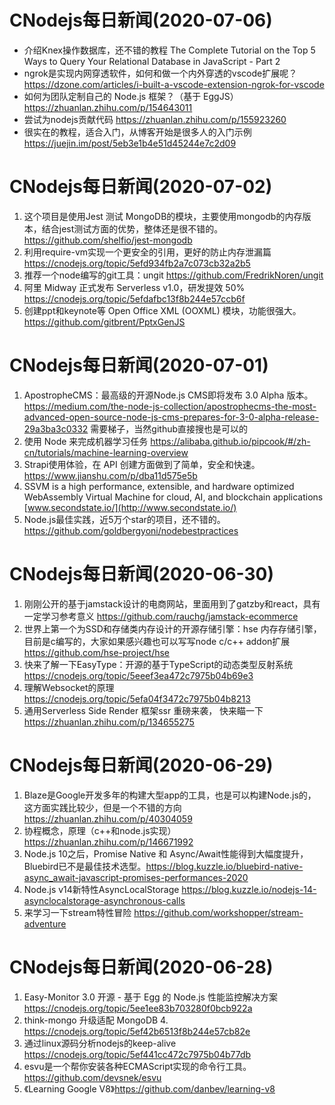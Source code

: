 
# CNodejs每日新闻(2020-07-06)

- 介绍Knex操作数据库，还不错的教程 The Complete Tutorial on the Top 5 Ways to Query Your Relational Database in JavaScript - Part 2
- ngrok是实现内网穿透软件，如何和做一个内外穿透的vscode扩展呢？ https://dzone.com/articles/i-built-a-vscode-extension-ngrok-for-vscode
- 如何为团队定制自己的 Node.js 框架？（基于 EggJS） https://zhuanlan.zhihu.com/p/154643011
- 尝试为nodejs贡献代码 https://zhuanlan.zhihu.com/p/155923260
- 很实在的教程，适合入门，从博客开始是很多人的入门示例 https://juejin.im/post/5eb3e1b4e51d45244e7c2d09

# CNodejs每日新闻(2020-07-02)

1. 这个项目是使用Jest 测试 MongoDB的模块，主要使用mongodb的内存版本，结合jest测试方面的优势，整体还是很不错的。 https://github.com/shelfio/jest-mongodb
2. 利用require-vm实现一个更安全的引用，更好的防止内存泄漏篇 https://cnodejs.org/topic/5efd934fb2a7c073cb32a2b5
3. 推荐一个node编写的git工具：ungit https://github.com/FredrikNoren/ungit
4. 阿里 Midway 正式发布 Serverless v1.0，研发提效 50% https://cnodejs.org/topic/5efdafbc13f8b244e57ccb6f
5. 创建ppt和keynote等 Open Office XML (OOXML) 模块，功能很强大。https://github.com/gitbrent/PptxGenJS



# CNodejs每日新闻(2020-07-01)

1. ApostropheCMS：最高级的开源Node.js CMS即将发布 3.0 Alpha 版本。 https://medium.com/the-node-js-collection/apostrophecms-the-most-advanced-open-source-node-js-cms-prepares-for-3-0-alpha-release-29a3ba3c0332 需要梯子，当然github直接搜也是可以的
2. 使用 Node 来完成机器学习任务 https://alibaba.github.io/pipcook/#/zh-cn/tutorials/machine-learning-overview
3. Strapi使用体验，在 API 创建方面做到了简单，安全和快速。 https://www.jianshu.com/p/dba11d575e5b
4. SSVM is a high performance, extensible, and hardware optimized WebAssembly Virtual Machine for cloud, AI, and blockchain applications [www.secondstate.io/](http://www.secondstate.io/)
5. Node.js最佳实践，近5万个star的项目，还不错的。 https://github.com/goldbergyoni/nodebestpractices



# CNodejs每日新闻(2020-06-30)

1. 刚刚公开的基于jamstack设计的电商网站，里面用到了gatzby和react，具有一定学习参考意义 https://github.com/rauchg/jamstack-ecommerce
2. 世界上第一个为SSD和存储类内存设计的开源存储引擎：hse 内存存储引擎，目前是c编写的，大家如果感兴趣也可以写写node c/c++ addon扩展 https://github.com/hse-project/hse
3. 快来了解一下EasyType：开源的基于TypeScript的动态类型反射系统 https://cnodejs.org/topic/5eeef3ea472c7975b04b69e3
4. 理解Websocket的原理 https://cnodejs.org/topic/5efa04f3472c7975b04b8213
5. 通用Serverless Side Render 框架ssr 重磅来袭， 快来瞄一下 https://zhuanlan.zhihu.com/p/134655275



# CNodejs每日新闻(2020-06-29)

1. Blaze是Google开发多年的构建大型app的工具，也是可以构建Node.js的，这方面实践比较少，但是一个不错的方向 https://zhuanlan.zhihu.com/p/40304059
2. 协程概念，原理（c++和node.js实现） https://zhuanlan.zhihu.com/p/146671992
3. Node.js 10之后，Promise Native 和 Async/Await性能得到大幅度提升，Bluebird已不是最佳技术选型。https://blog.kuzzle.io/bluebird-native-async_await-javascript-promises-performances-2020
4. Node.js v14新特性AsyncLocalStorage https://blog.kuzzle.io/nodejs-14-asynclocalstorage-asynchronous-calls
5. 来学习一下stream特性冒险 https://github.com/workshopper/stream-adventure



# CNodejs每日新闻(2020-06-28)

1. Easy-Monitor 3.0 开源 - 基于 Egg 的 Node.js 性能监控解决方案 https://cnodejs.org/topic/5ee1ee83b703280f0bcb922a
2. think-mongo 升级适配 MongoDB 4. https://cnodejs.org/topic/5ef42b6513f8b244e57cb82e
3. 通过linux源码分析nodejs的keep-alive https://cnodejs.org/topic/5ef441cc472c7975b04b77db
4. esvu是一个帮你安装各种ECMAScript实现的命令行工具。 https://github.com/devsnek/esvu
5. 《Learning Google V8》https://github.com/danbev/learning-v8